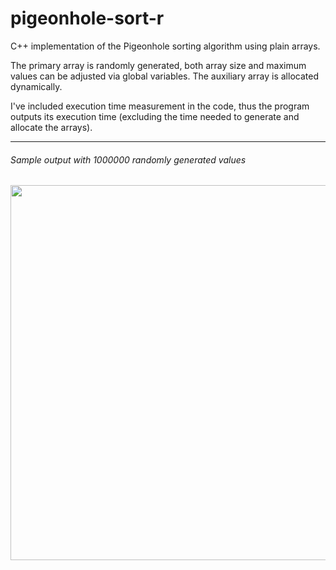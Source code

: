 # pigeonhole-sort-r
C++ implementation of the Pigeonhole sorting algorithm using plain arrays.

The primary array is randomly generated, both array size and maximum values can be adjusted via global variables. The auxiliary array is allocated dynamically.  
  
I've included execution time measurement in the code, thus the program outputs its execution time (excluding the time needed to generate and allocate the arrays).
  
  
-----
###### Sample output with 1000000 randomly generated values
<img src="https://user-images.githubusercontent.com/61376940/159336858-223a8f81-48bb-4068-ae2f-fee559685d44.jpeg" width="600">
